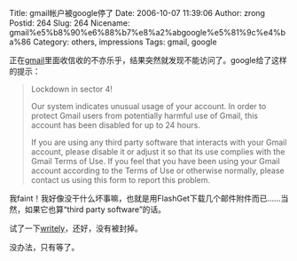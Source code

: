 Title: gmail帐户被google停了
Date: 2006-10-07 11:39:06
Author: zrong
Postid: 264
Slug: 264
Nicename: gmail%e5%b8%90%e6%88%b7%e8%a2%abgoogle%e5%81%9c%e4%ba%86
Category: others, impressions
Tags: gmail, google

正在[gmail](http://www.gmail.com)里面收信收的不亦乐乎，结果突然就发现不能访问了。google给了这样的提示：

> Lockdown in sector 4!
>
> Our system indicates unusual usage of your account. In order to
> protect Gmail users from potentially harmful use of Gmail, this
> account has been disabled for up to 24 hours.
>
> If you are using any third party software that interacts with your
> Gmail account, please disable it or adjust it so that its use complies
> with the Gmail Terms of Use. If you feel that you have been using your
> Gmail account according to the Terms of Use or otherwise normally,
> please contact us using this form to report this problem.

我faint！我好像没干什么坏事嘛，也就是用FlashGet下载几个邮件附件而已……当然，如果它也算“third
party software”的话。

试了一下[writely](http://www.writely.com)，还好，没有被封掉。

没办法，只有等了。

